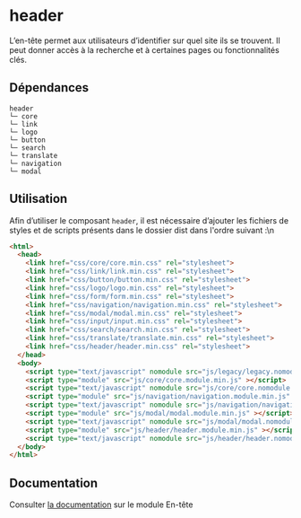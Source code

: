 # header

L’en-tête permet aux utilisateurs d’identifier sur quel site ils se trouvent. Il peut donner accès à la recherche et à certaines pages ou fonctionnalités clés.

## Dépendances
```shell
header
└─ core
└─ link
└─ logo
└─ button
└─ search
└─ translate
└─ navigation
└─ modal
```

## Utilisation
Afin d’utiliser le composant `header`, il est nécessaire d’ajouter les fichiers de styles et de scripts présents dans le dossier dist dans l'ordre suivant :\n
```html
<html>
  <head>
    <link href="css/core/core.min.css" rel="stylesheet">
    <link href="css/link/link.min.css" rel="stylesheet">
    <link href="css/button/button.min.css" rel="stylesheet">
    <link href="css/logo/logo.min.css" rel="stylesheet">
    <link href="css/form/form.min.css" rel="stylesheet">
    <link href="css/navigation/navigation.min.css" rel="stylesheet">
    <link href="css/modal/modal.min.css" rel="stylesheet">
    <link href="css/input/input.min.css" rel="stylesheet">
    <link href="css/search/search.min.css" rel="stylesheet">
    <link href="css/translate/translate.min.css" rel="stylesheet">
    <link href="css/header/header.min.css" rel="stylesheet">
  </head>
  <body>
    <script type="text/javascript" nomodule src="js/legacy/legacy.nomodule.min.js" ></script>
    <script type="module" src="js/core/core.module.min.js" ></script>
    <script type="text/javascript" nomodule src="js/core/core.nomodule.min.js" ></script>
    <script type="module" src="js/navigation/navigation.module.min.js" ></script>
    <script type="text/javascript" nomodule src="js/navigation/navigation.nomodule.min.js" ></script>
    <script type="module" src="js/modal/modal.module.min.js" ></script>
    <script type="text/javascript" nomodule src="js/modal/modal.nomodule.min.js" ></script>
    <script type="module" src="js/header/header.module.min.js" ></script>
    <script type="text/javascript" nomodule src="js/header/header.nomodule.min.js" ></script>
  </body>
</html>
```

## Documentation

Consulter [la documentation](https://www.systeme-de-design.gouv.fr/version-courante/fr/composants/en-tete) sur le module En-tête